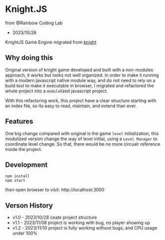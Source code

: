 # Knight.JS

from @Rainbow Coding Lab

- 2023/10/28

KnightJS Game Engine migrated from [knight](https://github.com/remvst/knight)

## Why doing this

Original version of knight game developed and built with a non-modules approach, it works but looks not well organized.
In order to make it running with a modern javascript native module way, and do not need to rely on a build tool to make it executable in browser, I migrated and refactored the whole project into a `module`lized javascript project. 

With this refactoring work, this project have a clear structure starting with an index file, so its easy to read, maintain, and extend than ever.


## Features

One big change compared with original is the game `level` initialization, this modulized version change the way of level initial, using a `Level Manager` to coordinate level change. So that, there would be no more circualr reference inside the project. 


## Development

```
npm install
npm start
```

then open browser to visit: http://localhost:3000


## Verson History

- v1.0 - 2023/10/28 ceate project structure
- v1.1 - 2023/11/08 project is working with bug, no player showing up
- v1.2 - 2023/11/10 project is fully working without bugs, and CPU usage under 100%